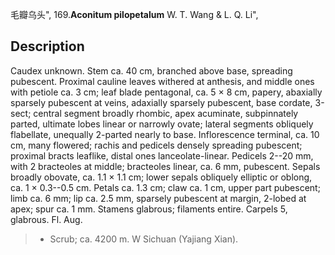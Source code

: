 毛瓣乌头",
169.**Aconitum pilopetalum** W. T. Wang & L. Q. Li",

## Description
Caudex unknown. Stem ca. 40 cm, branched above base, spreading pubescent. Proximal cauline leaves withered at anthesis, and middle ones with petiole ca. 3 cm; leaf blade pentagonal, ca. 5 × 8 cm, papery, abaxially sparsely pubescent at veins, adaxially sparsely pubescent, base cordate, 3-sect; central segment broadly rhombic, apex acuminate, subpinnately parted, ultimate lobes linear or narrowly ovate; lateral segments obliquely flabellate, unequally 2-parted nearly to base. Inflorescence terminal, ca. 10 cm, many flowered; rachis and pedicels densely spreading pubescent; proximal bracts leaflike, distal ones lanceolate-linear. Pedicels 2--20 mm, with 2 bracteoles at middle; bracteoles linear, ca. 6 mm, pubescent. Sepals broadly obovate, ca. 1.1 × 1.1 cm; lower sepals obliquely elliptic or oblong, ca. 1 × 0.3--0.5 cm. Petals ca. 1.3 cm; claw ca. 1 cm, upper part pubescent; limb ca. 6 mm; lip ca. 2.5 mm, sparsely pubescent at margin, 2-lobed at apex; spur ca. 1 mm. Stamens glabrous; filaments entire. Carpels 5, glabrous. Fl. Aug.

> * Scrub; ca. 4200 m. W Sichuan (Yajiang Xian).
